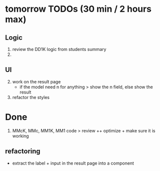 # tomorrow TODOs (30 min / 2 hours max)
## Logic
1. review the DD1K logic from students summary
2. 
## UI

2. work on the result page
    - if the model need n for anything > show the n field, else show the result
3. refactor the styles

# Done
1. MMcK, MMc, MM1K, MM1 code > review ++ optimize + make sure it is working


## refactoring
- extract the label + input in the result page into a component
